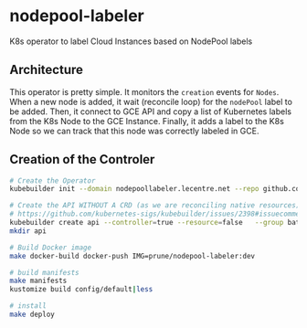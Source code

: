 # nodepool-labeler
K8s operator to label Cloud Instances based on NodePool labels

## Architecture

This operator is pretty simple.
It monitors the `creation` events for `Nodes`. When a new node is added, it wait (reconcile loop) for the `nodePool` label to be added.
Then, it connect to GCE API and copy a list of Kubernetes labels from the K8s Node to the GCE Instance.
Finally, it adds a label to the K8s Node so we can track that this node was correctly labeled in GCE.


## Creation of the Controler

```bash
# Create the Operator
kubebuilder init --domain nodepoollabeler.lecentre.net --repo github.com/prune998/nodepool-labeler --plugins=go/v4-alpha --component-config --owner "Prune"

# Create the API WITHOUT A CRD (as we are reconciling native resources)
# https://github.com/kubernetes-sigs/kubebuilder/issues/2398#issuecomment-952709317
kubebuilder create api --controller=true --resource=false   --group batch --version v1 --kind Labels --namespaced=false
mkdir api

# Build Docker image 
make docker-build docker-push IMG=prune/nodepool-labeler:dev

# build manifests
make manifests
kustomize build config/default|less

# install
make deploy
```